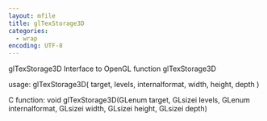 ```yaml
---
layout: mfile
title: glTexStorage3D
categories:
  - wrap
encoding: UTF-8
---
```


glTexStorage3D  Interface to OpenGL function glTexStorage3D

usage:  glTexStorage3D( target, levels, internalformat, width, height, depth )

C function:  void glTexStorage3D(GLenum target, GLsizei levels, GLenum internalformat, GLsizei width, GLsizei height, GLsizei depth)